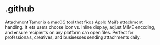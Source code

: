 # .github
Attachment Tamer is a macOS tool that fixes Apple Mail’s attachment handling. It lets users choose icon vs. inline display, adjust MIME encoding, and ensure recipients on any platform can open files. Perfect for professionals, creatives, and businesses sending attachments daily.  
